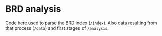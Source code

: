 BRD analysis
=============

Code here used to parse the BRD index (```/index```). Also data resulting from that process (```/data```) and first stages of ```/analysis```.

